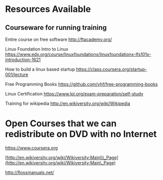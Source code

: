 Resources Available
===================

Courseware for running training
-------------------------------

Entire course on free software <http://ftacademy.org/>

Linux Foundation Intro to Linux
<https://www.edx.org/course/linuxfoundationx/linuxfoundationx-lfs101x-introduction-1621>

How to build a linux based startup
<https://class.coursera.org/startup-001/lecture>

Free Programming Books <https://github.com/vhf/free-programming-books>

Linux Certification <https://www.lpi.org/exam-preparation/self-study>

Training for wikipedia <http://en.wikiversity.org/wiki/Wikipedia>

Open Courses that we can redistribute on DVD with no Internet
=============================================================

<https://www.coursera.org>

[http://en.wikiversity.org/wiki/Wikiversity:Main\\\_Page](http://en.wikiversity.org/wiki/Wikiversity:Main\_Page)

<http://flossmanuals.net/>

